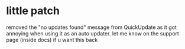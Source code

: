 # little patch

removed the "no updates found" message from QuickUpdate as it got annoying when using it as an auto updater. let me know on the support page (inside docs) if u want this back
